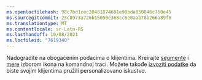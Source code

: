 ```yaml
---
ms.openlocfilehash: 98c7bd1cec20481874681e98bda050846c760e45
ms.sourcegitcommit: 23c8973a726b15050e368cc6e0aab78b266a89f6
ms.translationtype: MT
ms.contentlocale: sr-Latn-RS
ms.lasthandoff: 10/08/2021
ms.locfileid: "7619340"
---
```

Nadogradite na obogaćenim podacima o klijentima. Kreirajte [segmente](../audience-insights/segments.md) i [mere](../audience-insights/measures.md) izborom ikona na komandnoj traci. Možete takođe [izvoziti podatke](../audience-insights/export-destinations.md) da biste svojim klijentima pružili personalizovano iskustvo.